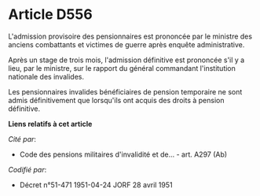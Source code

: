 # Article D556

L'admission provisoire des pensionnaires est prononcée par le ministre des anciens combattants et victimes de guerre après
enquête administrative.

Après un stage de trois mois, l'admission définitive est prononcée s'il y a lieu, par le ministre, sur le rapport du général
commandant l'institution nationale des invalides.

Les pensionnaires invalides bénéficiaires de pension temporaire ne sont admis définitivement que lorsqu'ils ont acquis des
droits à pension définitive.

**Liens relatifs à cet article**

_Cité par_:

  - Code des pensions militaires d'invalidité et de... - art. A297 (Ab)

_Codifié par_:

  - Décret n°51-471 1951-04-24 JORF 28 avril 1951
